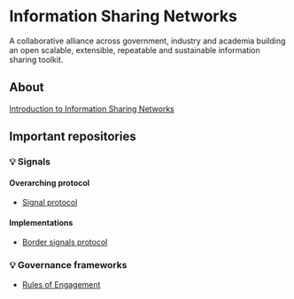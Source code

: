 # Information Sharing Networks

A collaborative alliance across government, industry and academia building an open scalable, extensible, repeatable and sustainable information sharing toolkit.

## About

[Introduction to Information Sharing Networks](https://github.com/information-sharing-networks/.github)

## Important repositories

### 💡 Signals

#### Overarching protocol

- [Signal protocol](https://github.com/information-sharing-networks/signals)

#### Implementations

- [Border signals protocol](https://github.com/information-sharing-networks/border-signals)

### 💡 Governance frameworks

- [Rules of Engagement]()
